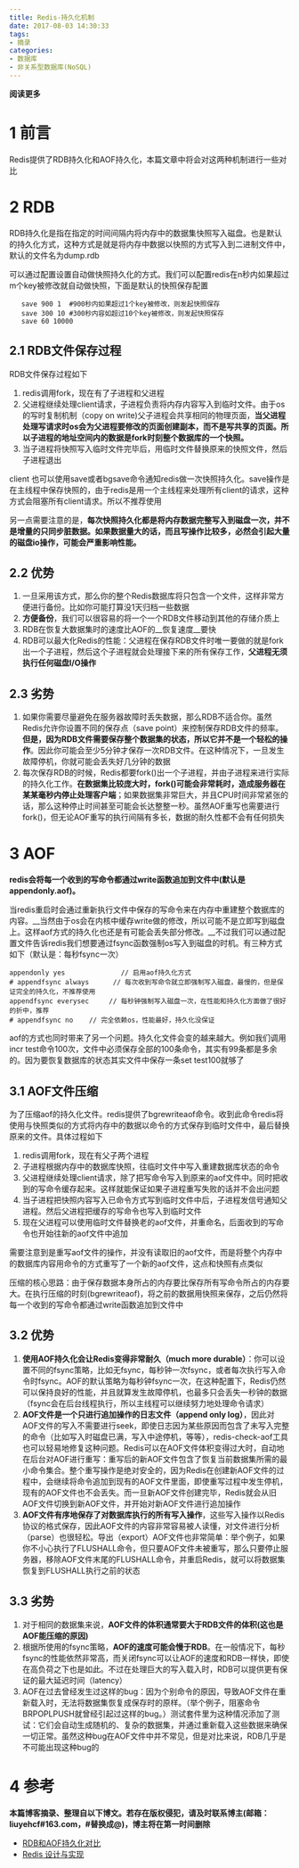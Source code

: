 ```yaml
---
title: Redis-持久化机制
date: 2017-08-03 14:30:33
tags: 
- 摘录
categories: 
- 数据库
- 非关系型数据库(NoSQL)
---
```


__阅读更多__

<!--more-->

# 1 前言

Redis提供了RDB持久化和AOF持久化，本篇文章中将会对这两种机制进行一些对比

# 2 RDB

RDB持久化是指在指定的时间间隔内将内存中的数据集快照写入磁盘。也是默认的持久化方式，这种方式是就是将内存中数据以快照的方式写入到二进制文件中，默认的文件名为dump.rdb

可以通过配置设置自动做快照持久化的方式。我们可以配置redis在n秒内如果超过m个key被修改就自动做快照，下面是默认的快照保存配置

```
   save 900 1  #900秒内如果超过1个key被修改，则发起快照保存
   save 300 10 #300秒内容如超过10个key被修改，则发起快照保存
   save 60 10000
```

## 2.1 RDB文件保存过程

RDB文件保存过程如下

1. redis调用fork，现在有了子进程和父进程
1. 父进程继续处理client请求，子进程负责将内存内容写入到临时文件。由于os的写时复制机制（copy on write)父子进程会共享相同的物理页面，__当父进程处理写请求时os会为父进程要修改的页面创建副本，而不是写共享的页面。所以子进程的地址空间内的数据是fork时刻整个数据库的一个快照。__
1. 当子进程将快照写入临时文件完毕后，用临时文件替换原来的快照文件，然后子进程退出

client 也可以使用save或者bgsave命令通知redis做一次快照持久化。save操作是在主线程中保存快照的，由于redis是用一个主线程来处理所有client的请求，这种方式会阻塞所有client请求。所以不推荐使用

另一点需要注意的是，__每次快照持久化都是将内存数据完整写入到磁盘一次，并不是增量的只同步脏数据。如果数据量大的话，而且写操作比较多，必然会引起大量的磁盘io操作，可能会严重影响性能。__

## 2.2 优势

1. 一旦采用该方式，那么你的整个Redis数据库将只包含一个文件，这样非常方便进行备份。比如你可能打算没1天归档一些数据
1. __方便备份__，我们可以很容易的将一个一个RDB文件移动到其他的存储介质上
1. RDB在恢复大数据集时的速度比AOF的__恢复速度__要快
1. RDB可以最大化Redis的性能：父进程在保存RDB文件时唯一要做的就是fork出一个子进程，然后这个子进程就会处理接下来的所有保存工作，__父进程无须执行任何磁盘I/O操作__

## 2.3 劣势

1. 如果你需要尽量避免在服务器故障时丢失数据，那么RDB不适合你。虽然Redis允许你设置不同的保存点（save point）来控制保存RDB文件的频率。__但是，因为RDB文件需要保存整个数据集的状态，所以它并不是一个轻松的操作__。因此你可能会至少5分钟才保存一次RDB文件。在这种情况下，一旦发生故障停机，你就可能会丢失好几分钟的数据
1. 每次保存RDB的时候，Redis都要fork()出一个子进程，并由子进程来进行实际的持久化工作。__在数据集比较庞大时，fork()可能会非常耗时，造成服务器在某某毫秒内停止处理客户端__；如果数据集非常巨大，并且CPU时间非常紧张的话，那么这种停止时间甚至可能会长达整整一秒。虽然AOF重写也需要进行fork()，但无论AOF重写的执行间隔有多长，数据的耐久性都不会有任何损失

# 3 AOF

__redis会将每一个收到的写命令都通过write函数追加到文件中(默认是appendonly.aof)。__

当redis重启时会通过重新执行文件中保存的写命令来在内存中重建整个数据库的内容。__当然由于os会在内核中缓存write做的修改，所以可能不是立即写到磁盘上。这样aof方式的持久化也还是有可能会丢失部分修改。__不过我们可以通过配置文件告诉redis我们想要通过fsync函数强制os写入到磁盘的时机。有三种方式如下（默认是：每秒fsync一次）

```
appendonly yes              // 启用aof持久化方式
# appendfsync always      // 每次收到写命令就立即强制写入磁盘，最慢的，但是保证完全的持久化，不推荐使用
appendfsync everysec     // 每秒钟强制写入磁盘一次，在性能和持久化方面做了很好的折中，推荐
# appendfsync no    // 完全依赖os，性能最好，持久化没保证
```

aof的方式也同时带来了另一个问题。持久化文件会变的越来越大。例如我们调用incr test命令100次，文件中必须保存全部的100条命令，其实有99条都是多余的。因为要恢复数据库的状态其实文件中保存一条set test100就够了

## 3.1 AOF文件压缩

为了压缩aof的持久化文件。redis提供了bgrewriteaof命令。收到此命令redis将使用与快照类似的方式将内存中的数据以命令的方式保存到临时文件中，最后替换原来的文件。具体过程如下

1. redis调用fork，现在有父子两个进程
1. 子进程根据内存中的数据库快照，往临时文件中写入重建数据库状态的命令
1. 父进程继续处理client请求，除了把写命令写入到原来的aof文件中。同时把收到的写命令缓存起来。这样就能保证如果子进程重写失败的话并不会出问题
1. 当子进程把快照内容写入已命令方式写到临时文件中后，子进程发信号通知父进程。然后父进程把缓存的写命令也写入到临时文件
1. 现在父进程可以使用临时文件替换老的aof文件，并重命名，后面收到的写命令也开始往新的aof文件中追加

需要注意到是重写aof文件的操作，并没有读取旧的aof文件，而是将整个内存中的数据库内容用命令的方式重写了一个新的aof文件，这点和快照有点类似

压缩的核心思路：由于保存数据本身所占的内存要比保存所有写命令所占的内存要大。在执行压缩的时刻(bgrewriteaof)，将之前的数据用快照来保存，之后仍然将每一个收到的写命令都通过write函数追加到文件中

## 3.2 优势

1. __使用AOF持久化会让Redis变得非常耐久（much more durable）__：你可以设置不同的fsync策略，比如无fsync，每秒钟一次fsync，或者每次执行写入命令时fsync。AOF的默认策略为每秒钟fsync一次，在这种配置下，Redis仍然可以保持良好的性能，并且就算发生故障停机，也最多只会丢失一秒钟的数据（fsync会在后台线程执行，所以主线程可以继续努力地处理命令请求）
1. __AOF文件是一个只进行追加操作的日志文件（append only log）__，因此对AOF文件的写入不需要进行seek，即使日志因为某些原因而包含了未写入完整的命令（比如写入时磁盘已满，写入中途停机，等等），redis-check-aof工具也可以轻易地修复这种问题。Redis可以在AOF文件体积变得过大时，自动地在后台对AOF进行重写：重写后的新AOF文件包含了恢复当前数据集所需的最小命令集合。整个重写操作是绝对安全的，因为Redis在创建新AOF文件的过程中，会继续将命令追加到现有的AOF文件里面，即使重写过程中发生停机，现有的AOF文件也不会丢失。而一旦新AOF文件创建完毕，Redis就会从旧AOF文件切换到新AOF文件，并开始对新AOF文件进行追加操作
1. __AOF文件有序地保存了对数据库执行的所有写入操作__，这些写入操作以Redis协议的格式保存，因此AOF文件的内容非常容易被人读懂，对文件进行分析（parse）也很轻松。导出（export）AOF文件也非常简单：举个例子，如果你不小心执行了FLUSHALL命令，但只要AOF文件未被重写，那么只要停止服务器，移除AOF文件末尾的FLUSHALL命令，并重启Redis，就可以将数据集恢复到FLUSHALL执行之前的状态

## 3.3 劣势

1. 对于相同的数据集来说，__AOF文件的体积通常要大于RDB文件的体积(这也是AOF能压缩的原因)__
1. 根据所使用的fsync策略，__AOF的速度可能会慢于RDB__。在一般情况下，每秒fsync的性能依然非常高，而关闭fsync可以让AOF的速度和RDB一样快，即使在高负荷之下也是如此。不过在处理巨大的写入载入时，RDB可以提供更有保证的最大延迟时间（latency）
1. AOF在过去曾经发生过这样的bug：因为个别命令的原因，导致AOF文件在重新载入时，无法将数据集恢复成保存时的原样。（举个例子，阻塞命令BRPOPLPUSH就曾经引起过这样的bug。）测试套件里为这种情况添加了测试：它们会自动生成随机的、复杂的数据集，并通过重新载入这些数据来确保一切正常。虽然这种bug在AOF文件中并不常见，但是对比来说，RDB几乎是不可能出现这种bug的

# 4 参考

__本篇博客摘录、整理自以下博文。若存在版权侵犯，请及时联系博主(邮箱：liuyehcf#163.com，#替换成@)，博主将在第一时间删除__

* [RDB和AOF持久化对比](http://www.cnblogs.com/rollenholt/p/3874443.html)
* [Redis 设计与实现](http://redisbook.readthedocs.io/en/latest/internal/aof.html)
